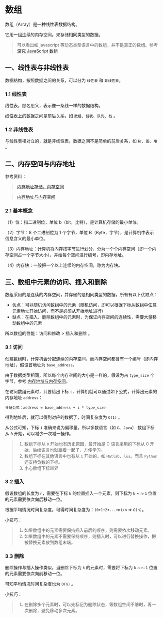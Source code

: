 # 数组

数组（Array）是一种线性表数据结构。

它用一组连续的内存空间，来存储相同类型的数据。

> 可以看出如 javascript 等动态类型语言中的数组，并不是真正的数组。参考 [深究 JavaScript 数组](https://juejin.im/entry/59ae664d518825244d207196)

## 一、线性表与非线性表

数据结构，按照数据之间的关系，可以分为 `线性表` 和 `非线性表`。

### 1.1 线性表

线性表，顾名思义，表示像一条线一样的数据结构。

线性表上的数据之间是前后关系，如 `数组`、`链表`、`队列`、`栈` 。

### 1.2 非线性表

与线性表相对立的，就是非线性表，数据之间不是简单的前后关系，如 `树`、`图`、`堆` 。

## 二、内存空间与内存地址

参考资料：

> [内存地址存储，内存空间](https://blog.csdn.net/weixin_31449201/article/details/80298099)

> [内存地址与内存空间](https://www.cnblogs.com/Lanht/p/10780364.html)

### 2.1 基本概念

（1）位：指二进制位，单位 b（bit，比特），是计算机存储的最小单位。

（2）字节：8 个二进制位为 1 个字节，单位 B（Byte，字节），是计算机中表示信息含义的最小单位。

（3）内存地址：计算机将内存按字节进行划分，分为一个个内存空间（即一个内存空间占一个字节大小），并给每个空间进行编号，即内存地址。

（4）内存块：一般把一个以上连续的内存空间，称为内存块。

## 三、数组中元素的访问、插入和删除

数组采用的是连续的内存空间，并存储的是相同类型的数据，所有有以下优缺点：

* 优点：可以随机访问数组中的元素（随机访问，即可以根据下标从数组中任意元素地址开始访问，而不是必须从开始地址进行）
* 缺点：在插入、删除数组中的元素时，为保证内存空间的连续性，需要大量移动数组中的元素

所以数组的性能：访问和修改 > 插入和删除 。

### 3.1 访问

创建数组时，计算机会分配连续的内存空间，而内存空间都含有一个编号（即内存地址），假设首地址为 `base_address`。

由于数据类型相同，所以每个内存空间的大小是一样的，假设为占 `type_size` 个字节，参考 [内存地址与内存空间](https://blog.csdn.net/weixin_31449201/article/details/80298099)。

在访问数组元素时，只要给出下标 `i`，计算机就可以通过如下公式，计算出元素的内存地址 `address`：

```
寻址公式：address = base_address + i * type_size
```

得到地址后，就可以得到对应的数据了，时间复杂度为 `O(1)` 。

从公式可知，下标 `i` 准确来说为偏移量，所以多数语言（如 `C`、`Java`） 数组下标从 `0` 开始，可以减少一次减一操作。

> 1. 数组下标从 `0` 开始也有历史原因，最开始是 C 语言采用的下标从 0 开始，后续语言也就跟着一起了，方便学习。  
> 2. 数组下标在其他语言中也有从 `1` 开始的，如 `Matlab`、`lua`。而且 `Python` 还支持负数的下标。 
> 3. 小心数组下标越界

### 3.2 插入

假设数组的长度为 `n`，需要在下标 `k` 的位置插入一个元素，则下标为 `k` ~ `n-1` 位置的元素需要依次向后移动一位。

根据平均情况时间复杂度，可得时间复杂度为：`(0+1+2+...+n)/n` => `O(n)`。

小技巧：

> 1. 如果数组中的元素需要保持插入前后的顺序，则需要依次移动元素。
> 2. 如果数组中的元素不需要保持顺序，则插入时，可以进行替换操作，把被替换元素放到数组末端。

### 3.3 删除

删除操作与插入操作类似，当删除下标为 `k` 的元素时，需要将下标为 `k` ~ `n-1` 位置的元素需要依次向前移动一位。

可知平均情况时间复杂度也为 `O(n)` 。

小技巧：

> 1. 在删除多个元素时，可以先标记为删除状态，等数组空间不够时，再一次删除，避免移动多次元素。